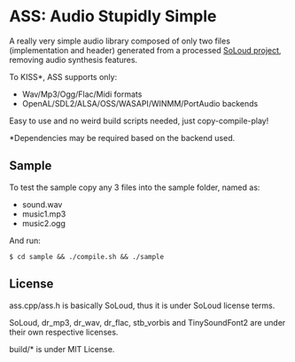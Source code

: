 # ASS: Audio Stupidly Simple

A really very simple audio library composed of only two files (implementation and header) generated from a processed [SoLoud project](https://github.com/jarikomppa/soloud), removing audio synthesis features.

To KISS*, ASS supports only:
- Wav/Mp3/Ogg/Flac/Midi formats
- OpenAL/SDL2/ALSA/OSS/WASAPI/WINMM/PortAudio backends

Easy to use and no weird build scripts needed, just copy-compile-play!

*Dependencies may be required based on the backend used.

## Sample

To test the sample copy any 3 files into the sample folder, named as:
- sound.wav
- music1.mp3
- music2.ogg

And run:

```
$ cd sample && ./compile.sh && ./sample
```

## License

ass.cpp/ass.h is basically SoLoud, thus it is under SoLoud license terms.

SoLoud, dr_mp3, dr_wav, dr_flac, stb_vorbis and TinySoundFont2 are under their own respective licenses.

build/* is under MIT License.
